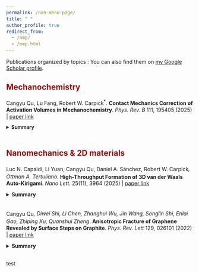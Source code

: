 ```yaml
---
permalink: /non-menu-page/
title: " "
author_profile: true
redirect_from: 
  - /nmp/
  - /nmp.html
---
```

Publications organized by topics
: You can also find them on [my Google Scholar profile](https://scholar.google.com/citations?user=fSUo-qEAAAAJ&hl=en&oi=ao).

<style>
details summary {
  font-size: 0.85em;
  line-height: 0.9;
  margin-top: 0.1em;
  margin-bottom: 0.1em;
}
</style>

<div style="line-height: 1.3; margin-bottom: 0.3em" markdown="1">
  <h2 style="color: #910f0f">Mechanochemistry</h2>

  Cangyu Qu, Lu Fang, Robert W. Carpick<sup>*</sup>. **Contact Mechanics Correction of Activation Volumes in Mechanochemistry**. _Phys. Rev. B_ 111, 195405 (2025) | [paper link](https://journals.aps.org/prb/abstract/10.1103/PhysRevB.111.195405)
  <details style="font-size: 1.1em;">
    <summary style="font-zie: 0.9em;"><strong> Summary</strong></summary>
    <p style="margin-bottom: 0.4em">
    This work did this did that xxx.
    </p>
    <img src="/images/bio-photo-2.jpg" alt="tit" width="400" style="display: block; margin: 0.4em auto;" />
  </details>
  <br>

  <h2 style="color: #910f0f">Nanomechanics & 2D materials</h2>

  Luc N. Capaldi, Li Yuan, Cangyu Qu, Daniel A. Sánchez, Robert W. Carpick<sup>*</sup>, Ottman A. Tertuliano<sup>*</sup>. **High-Throughput Formation of 3D van der Waals Auto-Kirigami**. _Nano Lett._ 25(11), 3964 (2025) | [paper link](https://pubs.acs.org/doi/abs/10.1021/acs.nanolett.4c06637)
  <details style="font-size: 1.1em;">
    <summary style="font-size: 0.9em;"><strong> Summary</strong></summary>
    <p style="margin-bottom: 0.4em">
    This study introduces a novel, high-throughput method to create three-dimensional structures from two-dimensional materials like graphene. By leveraging a process called "auto-kirigami," we create fold and fracture of 2D materials into intricate 3D shapes without manual intervention. This advancement opens new avenues for designing flexible and responsive nanoscale devices.
    </p>
    <img src="/images/LucNL.png" alt="tit" width="350" style="display: block; margin: 0.4em auto;" />
  </details>
  <br>

  Cangyu Qu<sup>*</sup>, Diwei Shi, Li Chen, Zhanghui Wu, Jin Wang, Songlin Shi, Enlai Gao, Zhiping Xu, Quanshui Zheng<sup>*</sup>. **Anisotropic Fracture of Graphene Revealed by Surface Steps on Graphite**. _Phys. Rev. Lett_ 129, 026101 (2022) | [paper link](https://journals.aps.org/prl/abstract/10.1103/PhysRevLett.129.026101)
  <details style="font-size: 1.1em;">
    <summary style="font-size: 0.9em;"><strong> Summary</strong></summary>
    <p style="margin-bottom: 0.4em">
    Graphene, a one-atom-thick sheet of carbon atoms, is renowned for its exceptional strength. But its resistance to fracture isn't uniform in all directions. By examining the atomic steps formed on graphite surfaces, we show that graphene  tend to crack more easily along certain orientations. This directional dependence, known as anisotropic fracture, is crucial for the functioning of graphene-based devices and relevant to a unique toughening mechanism in 2D materials.
    </p>
    <img src="/images/LucNL.png" alt="tit" width="400" style="display: block; margin: 0.4em auto;" />
  </details>
  <br>


</div>

<p style="line-height: 100%;"> test </p>